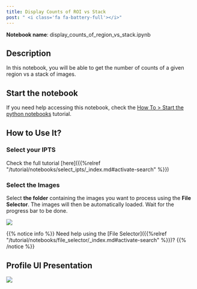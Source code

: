 ```yaml
---
title: Display Counts of ROI vs Stack
post: " <i class='fa fa-battery-full'></i>"
---
```


**Notebook name**: display_counts_of_region_vs_stack.ipynb

## Description

In this notebook, you will be able to get the number of counts of a given region
vs a stack of images. 

## Start the notebook

If you need help accessing this notebook, check the [How To > Start the python
notebooks](/en/tutorial/how_to_start_notebooks) tutorial.

## How to Use It?

### Select your IPTS

Check the full tutorial [here]({{%relref "/tutorial/notebooks/select_ipts/_index.md#activate-search" %}})</i>

### Select the Images

Select **the folder** containing the images you want to process using the **File Selector**. 
The images will then be automatically loaded. Wait for the progress bar to be done.

<img src='/tutorial/notebooks/file_selector/images/select_folder.gif' />

{{% notice info %}}
Need help using the [File Selector]({{%relref "/tutorial/notebooks/file_selector/_index.md#activate-search" %}})?
{{% /notice %}}

## Profile UI Presentation

<img src='/tutorial/notebooks/display_counts_of_region_vs_stack/images/ui_general.png' />